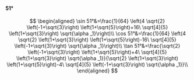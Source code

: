 #### 51°

$$
\begin{aligned}
\sin 51°&=\frac{1}{64} \left(4 \sqrt{2} \left(-1+\sqrt{3}\right) \left(1+\sqrt{5}\right)+16\ \sqrt[4]{5} \left(1+\sqrt{3}\right) \sqrt{\alpha _1}\right)\\
\cos 51°&=\frac{1}{64} \left(4 \sqrt{2} \left(1+\sqrt{3}\right) \left(1+\sqrt{5}\right)-16\ \sqrt[4]{5} \left(-1+\sqrt{3}\right) \sqrt{\alpha _1}\right)\\
\tan 51°&=\frac{\sqrt{2} \left(-1+\sqrt{3}\right) \left(1+\sqrt{5}\right)+4\ \sqrt[4]{5} \left(1+\sqrt{3}\right) \sqrt{\alpha _1}}{\sqrt{2} \left(1+\sqrt{3}\right)
\left(1+\sqrt{5}\right)-4\ \sqrt[4]{5} \left(-1+\sqrt{3}\right) \sqrt{\alpha _1}}\\
\end{aligned}
$$

